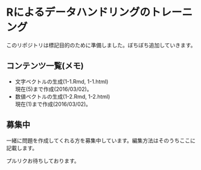 # Rによるデータハンドリングのトレーニング

このリポジトリは標記目的のために準備しました。ぼちぼち追加していきます。

## コンテンツ一覧(メモ)

- 文字ベクトルの生成(1-1.Rmd, 1-1.html)  
現在(5)まで作成(2016/03/02)。
- 数値ベクトルの生成(1-2.Rmd, 1-2.html)  
現在(1)まで作成(2016/03/02)。

## 募集中
一緒に問題を作成してくれる方を募集中しています。編集方法はそのうちここに記載します。

プルリクお待ちしております。